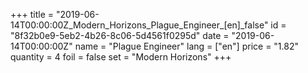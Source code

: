 +++
title = "2019-06-14T00:00:00Z_Modern_Horizons_Plague_Engineer_[en]_false"
id = "8f32b0e9-5eb2-4b26-8c06-5d4561f0295d"
date = "2019-06-14T00:00:00Z"
name = "Plague Engineer"
lang = ["en"]
price = "1.82"
quantity = 4
foil = false
set = "Modern Horizons"
+++
